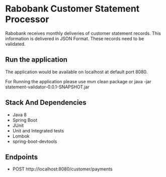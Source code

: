 # Rabobank Customer Statement Processor
Rabobank receives monthly deliveries of customer statement records. This information is delivered in JSON Format.
These records need to be validated.

## Run the application
The application would be available on localhost at default port 8080.

For Running the application please use
mvn clean package
or
java -jar statement-validator-0.0.1-SNAPSHOT.jar

## Stack And Dependencies
 
 * Java 8
 * Spring Boot
 * JUnit
 * Unit and Integrated tests
 * Lombok
 * spring-boot-devtools

 ## Endpoints
 * POST http://localhost:8080/customer/payments
